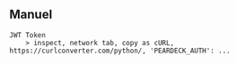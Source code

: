 Manuel
--

    JWT Token
        > inspect, network tab, copy as cURL, https://curlconverter.com/python/, 'PEARDECK_AUTH': ...